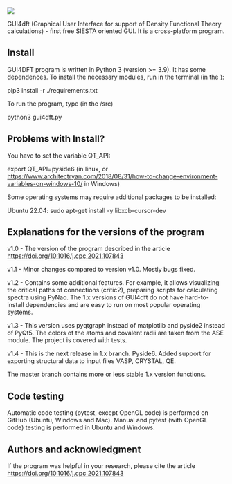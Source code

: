 <a href="https://codecov.io/gh/sozykinsa/GUI4dft">
  <img src="https://codecov.io/gh/sozykinsa/GUI4dft/branch/master/graph/badge.svg?token=DFP49S1OVG"/>
</a>

GUI4dft (Graphical User Interface for support of Density Functional Theory calculations) - first free SIESTA oriented GUI. It is a cross-platform program. 

## Install
GUI4DFT program is written in Python 3 (version >= 3.9). It has some dependences. To install the necessary modules, run in the terminal (in the <gui4dft path>):

pip3 install -r ./requirements.txt

To run the program, type (in the <gui4dft path>/src)

python3 gui4dft.py

## Problems with Install?

You have to set the variable QT_API:

export QT_API=pyside6 (in linux, or https://www.architectryan.com/2018/08/31/how-to-change-environment-variables-on-windows-10/ in Windows)

Some operating systems may require additional packages to be installed:

Ubuntu 22.04: sudo apt-get install -y libxcb-cursor-dev


## Explanations for the versions of the program

v1.0 - The version of the program described in the article https://doi.org/10.1016/j.cpc.2021.107843

v1.1 - Minor changes compared to version v1.0. Mostly bugs fixed.

v1.2 - Contains some additional features. For example, it allows visualizing the critical paths of connections (critic2), preparing scripts for calculating spectra using PyNao. The 1.x versions of GUI4dft do not have hard-to-install dependencies and are easy to run on most popular operating systems.

v1.3 - This version uses pyqtgraph instead of matplotlib and pyside2 instead of PyQt5. The colors of the atoms and covalent radii are taken from the ASE module. The project is covered with tests.

v1.4 - This is the next release in 1.x branch. Pyside6. Added support for exporting structural data to input files VASP, CRYSTAL, QE. 

The master branch contains more or less stable 1.x version functions.

## Code testing
Automatic code testing (pytest, except OpenGL code) is performed on GitHub (Ubuntu, Windows and Mac). Manual and pytest (with OpenGL code) testing is performed in Ubuntu and Windows.

## Authors and acknowledgment
If the program was helpful in your research, please cite the article https://doi.org/10.1016/j.cpc.2021.107843